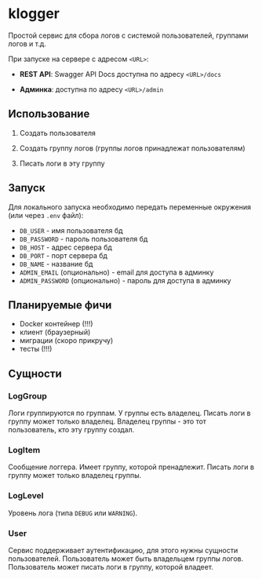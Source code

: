 # klogger

Простой сервис для сбора логов с системой пользователей, группами логов и т.д. 

При запуске на сервере с адресом `<URL>`:

- __REST API__: Swagger API Docs доступна по адресу `<URL>/docs`

- __Админка__: доступна по адресу `<URL>/admin`

## Использование

1) Создать пользователя

2) Создать группу логов (группы логов принадлежат пользователям)

3) Писать логи в эту группу

## Запуск

Для локального запуска необходимо передать переменные окружения (или через `.env` файл):

- `DB_USER` - имя пользователя бд
- `DB_PASSWORD` - пароль пользователя бд
- `DB_HOST` - адрес сервера бд
- `DB_PORT` - порт сервера бд
- `DB_NAME` - название бд
- `ADMIN_EMAIL` (опционально) - email для доступа в админку
- `ADMIN_PASSWORD` (опционально) - пароль для доступа в админку

## Планируемые фичи

- Docker контейнер (!!!)
- клиент (браузерный)
- миграции (скоро прикручу)
- тесты (!!!)

## Сущности

### LogGroup

Логи группируются по группам. У группы есть владелец. Писать логи в группу может только владелец. Владелец группы - это тот пользователь, кто эту группу создал.

### LogItem

Сообщение логгера. Имеет группу, которой пренадлежит. Писать логи в группу может только владелец группы.

### LogLevel

Уровень лога (типа `DEBUG` или `WARNING`).

### User

Сервис поддерживает аутентификацию, для этого нужны сущности пользователей. Пользователь может быть владельцем группы логов. Пользователь может писать логи в группу, которой владеет.
